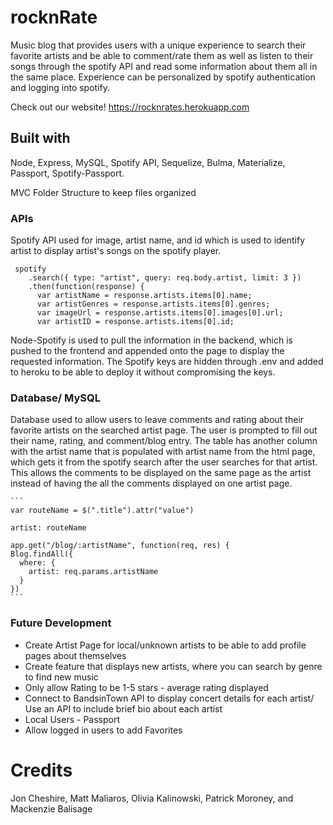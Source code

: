 # rocknRate

Music blog that provides users with a unique experience to search their favorite artists and be able to comment/rate them as well as listen to their songs through the spotify API and read some information about them all in the same place. Experience can be personalized by spotify authentication and logging into spotify.


Check out our website!
https://rocknrates.herokuapp.com


## Built with

Node, Express, MySQL, Spotify API, Sequelize, Bulma, Materialize, Passport, Spotify-Passport.

MVC Folder Structure to keep files organized


### APIs

Spotify API used for image, artist name, and id which is used to identify artist to display artist's songs on the spotify player. 
```
 spotify
    .search({ type: "artist", query: req.body.artist, limit: 3 })
    .then(function(response) {
      var artistName = response.artists.items[0].name;
      var artistGenres = response.artists.items[0].genres;
      var imageUrl = response.artists.items[0].images[0].url;
      var artistID = response.artists.items[0].id;
```

Node-Spotify is used to pull the information in the backend, which is pushed to the frontend and appended onto the page to display the requested information. 
The Spotify keys are hidden through .env and added to heroku to be able to deploy it without compromising the keys.

### Database/ MySQL

Database used to allow users to leave comments and rating about their favorite artists on the searched artist page.
The user is prompted to fill out their name, rating, and comment/blog entry. The table has another column with the artist name that is populated with artist name from the html page, which gets it from the spotify search after the user searches for that artist. This allows the comments to be displayed on the same page as the artist instead of having the all the comments displayed on one artist page.

	```
	var routeName = $(".title").attr("value")

	artist: routeName
	
	app.get("/blog/:artistName", function(req, res) {
    Blog.findAll({
      where: {
        artist: req.params.artistName
      }
    })
	```

### Future Development
<ul>
<li>Create Artist Page for local/unknown artists to be able to add profile pages about themselves</li>
<li>Create feature that displays new artists, where you can search by genre to find new music</li>
<li>Only allow Rating to be 1-5 stars - average rating displayed</li>
<li>Connect to BandsinTown API to display concert details for each artist/ Use an API to include brief bio about each artist</li>
<li>Local Users - Passport</li>
<li>Allow logged in users to add Favorites</li>
</ul>


# Credits

Jon Cheshire, Matt Maliaros, Olivia Kalinowski, Patrick Moroney, and Mackenzie Balisage